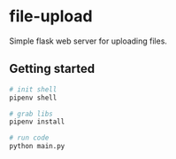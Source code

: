 # file-upload

Simple flask web server for uploading files.

## Getting started

```sh
# init shell
pipenv shell

# grab libs
pipenv install

# run code
python main.py
```